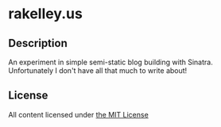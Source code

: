# rakelley.us


## Description
An experiment in simple semi-static blog building with Sinatra.  Unfortunately I don't have all that much to write about!


## License
All content licensed under [the MIT License](http://opensource.org/licenses/MIT)
